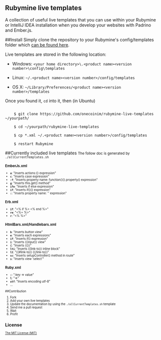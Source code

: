 Rubymine live templates
-------------------------

A collection of useful live templates that you can use within your Rubymine or IntelliJ IDEA installation when you develop
your websites with Padrino and Ember.js.

##Install
Simply clone the repository to your Rubymine's config/templates folder which [can be found here](https://www.jetbrains.com/idea/webhelp/live-templates.html).

Live templates are stored in the following location:

* Windows: `<your home directory>\.<product name><version number>\config\templates`

* Linux: `~/.<product name><version number>/config/templates`

* OS X: `~/Library/Preferences/<product name><version number>/templates`

Once you found it, `cd` into it, then (in Ubuntu)

```   
 
    $ git clone https://github.com/onecoinim/rubymine-live-templates ~/yourpath/ 
    
    $ cd ~/yourpath/rubymine-live-templates
    
    $ cp *.xml ~/.<product name><version number>/config/templates
    
    $ restart Rubymine

```

##Currently included live templates
<small>The follow doc is generated by `./allCurrentTemplates.sh` <small>

### EmberJs.xml
- **`a`**: "Inserts actions:{} expression"
- **`c`**: "Inserts case expression"
- **`:f`**: "Inserts property name: function(){}.property() expression"
- **`g`**: "Inserts this.get() method"
- **`ife`**: "Inserts if else expression"
- **`if`**: "Inserts if(){} expression"
- **`:`**: "Inserts property name: '' expression"

### Erb.xml
- **`if`**: "&lt;% if %&gt; &lt;% end %&gt;"
- **`re`**: "&lt;%= %&gt;"
- **`r`**: "&lt;% %&gt;"

### HtmlBars.xml/Handlebars.xml
- **`b`**: "Inserts button view"
- **`e`**: "Inserts each expressions"
- **`if`**: "Inserts if() expression"
- **`i`**: "Inserts {{input}} view"
- **`{`**: "Inserts {{}}"
- **`lti`**: "Inserts {{link-to}} inline block"
- **`lt`**: "{{#link-to}} {{/link-to}}"
- **`sc`**: "Inserts setupController() method in route"
- **`s`**: "Inserts view 'select'"

### Ruby.xml
- **`:`**: ":key =&gt; value"
- **`l`**: "=&gt;"
- **`utf`**: "Inserts encoding utf-8"
- ...

##Contribution
1. Fork
2. Add your own live templates
3. Update the documentation by using the `./allCurrentTemplates.sh` template
4. Send me a pull request
5. Wait
6. Profit

## License

[The MIT License (MIT)](https://github.com/onecoinim/rubymine-live-templates/blob/master/LICENSE)
